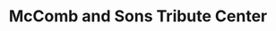 ---
title: "McComb and Sons Tribute Center"
url: /fort-wayne/mccomb-and-sons-tribute-center/
shop: funeral directors
---